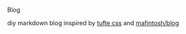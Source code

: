 Blog

diy markdown blog inspired by [tufte css](https://edwardtufte.github.io/tufte-css/) and [mafintosh/blog](https://github.com/mafintosh/blog/)
